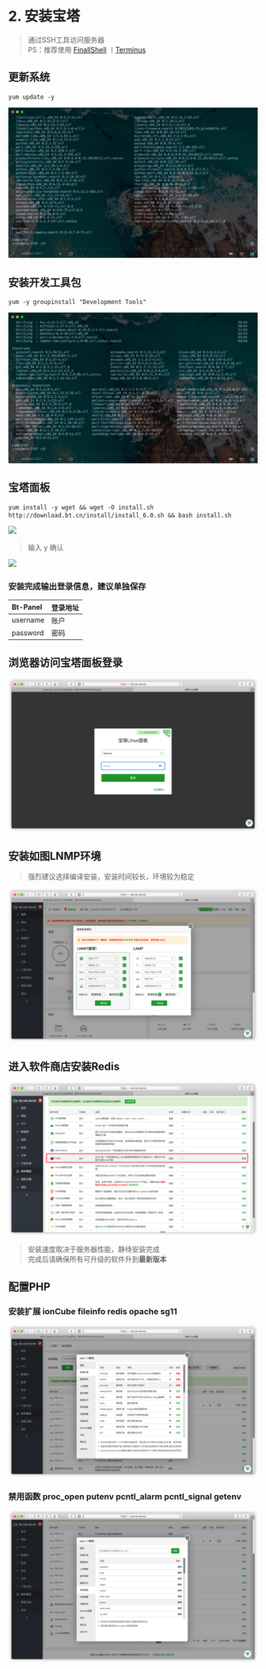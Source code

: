 # 2. 安装宝塔

> 通过SSH工具访问服务器  
> PS：推荐使用 [FinallShell](http://www.hostbuf.com/t/988.html) 丨[Terminus](https://www.termius.com/)

## 更新系统

```text
yum update -y
```

![](../.gitbook/assets/2020-05-18-09-27-38.png)

## 安装开发工具包

```text
yum -y groupinstall "Development Tools"
```

![](../.gitbook/assets/2020-05-18-09-28-11.png)

## 宝塔面板

```text
yum install -y wget && wget -O install.sh http://download.bt.cn/install/install_6.0.sh && bash install.sh
```

![](../.gitbook/assets/2020-05-17-19-07-53.png)

> 输入 y 确认

![](../.gitbook/assets/2020-05-17-19-10-12.png)

### 安装完成输出登录信息，建议单独保存

| Bt-Panel | 登录地址 |
| :--- | :--- |
| username | 账户 |
| password | 密码 |

## 浏览器访问宝塔面板登录

![](../.gitbook/assets/2020-05-17-19-11-33.png)

## 安装如图LNMP环境

> 强烈建议选择编译安装，安装时间较长，环境较为稳定

![](../.gitbook/assets/2020-05-17-19-13-37.png)

## 进入软件商店安装Redis

![](../.gitbook/assets/2020-05-17-20-24-52.png)

> 安装速度取决于服务器性能，静待安装完成  
> 完成后请确保所有可升级的软件升到**最新版本**

## 配置PHP

### 安装扩展 ionCube fileinfo redis opache sg11

![](../.gitbook/assets/2020-05-17-20-30-19.png)

### 禁用函数 proc\_open putenv pcntl\_alarm pcntl\_signal getenv

![](../.gitbook/assets/2020-05-18-10-29-57.png)


